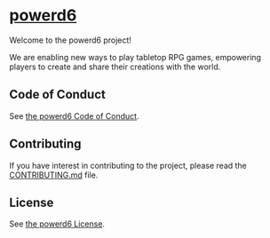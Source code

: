 # [powerd6](https://powerd6.org)

Welcome to the powerd6 project!

We are enabling new ways to play tabletop RPG games, empowering players to create and share their creations with the world.

## Code of Conduct

See [the powerd6 Code of Conduct](https://github.com/powerd6/.github/blob/main/CODE_OF_CONDUCT.md).

## Contributing

If you have interest in contributing to the project, please read the [CONTRIBUTING.md](https://github.com/powerd6/.github/blob/main/CONTRIBUTING.md) file.

## License

See [the powerd6 License](https://github.com/powerd6/.github/blob/main/LICENSE.md).
